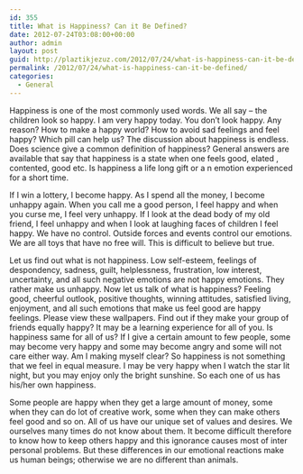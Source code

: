 ```yaml
---
id: 355
title: What is Happiness? Can it Be Defined?
date: 2012-07-24T03:08:00+00:00
author: admin
layout: post
guid: http://plaztikjezuz.com/2012/07/24/what-is-happiness-can-it-be-defined/
permalink: /2012/07/24/what-is-happiness-can-it-be-defined/
categories:
  - General
---
```

Happiness is one of the most commonly used words. We all say &#8211; the children look so happy. I am very happy today. You don&#8217;t look happy. Any reason? How to make a happy world? How to avoid sad feelings and feel happy? Which pill can help us? The discussion about happiness is endless. Does science give a common definition of happiness? General answers are available that say that happiness is a state when one feels good, elated , contented, good etc. Is happiness a life long gift or a n emotion experienced for a short time.

If I win a lottery, I become happy. As I spend all the money, I become unhappy again. When you call me a good person, I feel happy and when you curse me, I feel very unhappy. If I look at the dead body of my old friend, I feel unhappy and when I look at laughing faces of children I feel happy. We have no control. Outside forces and events control our emotions. We are all toys that have no free will. This is difficult to believe but true.

Let us find out what is not happiness. Low self-esteem, feelings of despondency, sadness, guilt, helplessness, frustration, low interest, uncertainty, and all such negative emotions are not happy emotions. They rather make us unhappy. Now let us talk of what is happiness? Feeling good, cheerful outlook, positive thoughts, winning attitudes, satisfied living, enjoyment, and all such emotions that make us feel good are happy feelings. Please view these wallpapers. Find out if they make your group of friends equally happy? It may be a learning experience for all of you. Is happiness same for all of us? If I give a certain amount to few people, some may become very happy and some may become angry and some will not care either way. Am I making myself clear? So happiness is not something that we feel in equal measure. I may be very happy when I watch the star lit night, but you may enjoy only the bright sunshine. So each one of us has his/her own happiness.

Some people are happy when they get a large amount of money, some when they can do lot of creative work, some when they can make others feel good and so on. All of us have our unique set of values and desires. We ourselves many times do not know about them. It become difficult therefore to know how to keep others happy and this ignorance causes most of inter personal problems. But these differences in our emotional reactions make us human beings; otherwise we are no different than animals.